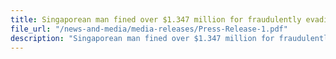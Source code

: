 ```yaml
---
title: Singaporean man fined over $1.347 million for fraudulently evading duty and GST on imported motor vehicles
file_url: "/news-and-media/media-releases/Press-Release-1.pdf"
description: "Singaporean man fined over $1.347 million for fraudulently evading duty and GST on imported motor vehicles"
---
```


